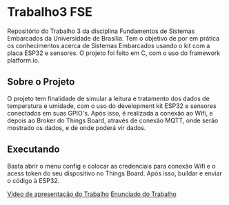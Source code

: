 # Trabalho3 FSE
Repositório do Trabalho 3 da disciplina Fundamentos de Sistemas Embarcados da Universidade de Brasília. Tem o objetivo de por em prática os conhecimentos acerca de Sistemas Embarcados usando o kit com a placa ESP32 e sensores. O projeto foi feito em C, com o uso do framework platform.io.

## Sobre o Projeto
O projeto tem finalidade de simular a leitura e tratamento dos dados de temperatura e umidade, com o uso do development kit ESP32 e sensores conectados em suas GPIO's. Após isso, é realizada a conexão ao Wifi, e depois ao Broker do Things Board, através de conexão MQTT, onde serão mostrado os dados, e de onde poderá vir dados.

## Executando 
Basta abrir o menu config e colocar as credenciais para conexão Wifi e o acess token do seu dispositivo no Things Board. Após isso, buildar e enviar o código à ESP32.  


[Vídeo de apresentação do Trabalho](https://drive.google.com/file/d/1Uw7jB5bzEfD-ceJOnRideDtdqdm9w04U/view?usp=sharing)
[Enunciado do Trabalho](https://gitlab.com/fse_fga/trabalhos-2022_1/trabalho-3-2022-1)

